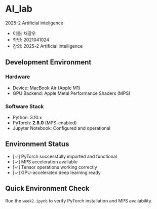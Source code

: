 # AI_lab
2025-2 Artificial inteligence


- 이름: 채장우
- 학번: 2021041024
- 강의: 2025-2 Artificial intelligence

## Development Environment

### Hardware
- Device: MacBook Air (Apple M1)
- GPU Backend: Apple Metal Performance Shaders (MPS)

### Software Stack
- Python: 3.10.x 
- PyTorch: **2.8.0** (MPS-enabled) 
- Jupyter Notebook: Configured and operational

## Environment Status

- [✓] PyTorch successfully imported and functional
- [✓] MPS acceleration available
- [✓] Tensor operations working correctly
- [✓] GPU-accelerated deep learning ready

## Quick Environment Check

Run the `week2.ipynb` to verify PyTorch installation and MPS availability.
